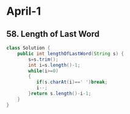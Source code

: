 # April-1
## 58. Length of Last Word
```java
class Solution {
    public int lengthOfLastWord(String s) {
        s=s.trim();
        int i=s.length()-1;
        while(i>=0)
        {
           if(s.charAt(i)==' ')break;
           i--;
        }return s.length()-i-1;
    }
}
